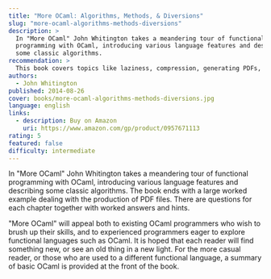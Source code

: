```yaml
---
title: "More OCaml: Algorithms, Methods, & Diversions"
slug: "more-ocaml-algorithms-methods-diversions"
description: >
  In "More OCaml" John Whitington takes a meandering tour of functional
  programming with OCaml, introducing various language features and describing
  some classic algorithms.
recommendation: >
  This book covers topics like laziness, compression, generating PDFs, and more. A basic understanding of OCaml is required.
authors:
  - John Whitington
published: 2014-08-26
cover: books/more-ocaml-algorithms-methods-diversions.jpg
language: english
links:
  - description: Buy on Amazon
    uri: https://www.amazon.com/gp/product/0957671113
rating: 5
featured: false
difficulty: intermediate
---
```


In "More OCaml" John Whitington takes a meandering tour of functional
programming with OCaml, introducing various language features and describing
some classic algorithms. The book ends with a large worked example dealing with
the production of PDF files. There are questions for each chapter together with
worked answers and hints.

"More OCaml" will appeal both to existing OCaml programmers who wish to brush up
their skills, and to experienced programmers eager to explore functional
languages such as OCaml. It is hoped that each reader will find something new,
or see an old thing in a new light. For the more casual reader, or those who are
used to a different functional language, a summary of basic OCaml is provided at
the front of the book.
